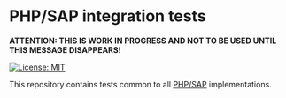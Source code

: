 # PHP/SAP integration tests

**ATTENTION: THIS IS WORK IN PROGRESS AND NOT TO BE USED UNTIL THIS MESSAGE DISAPPEARS!**

[![License: MIT][license-mit]](LICENSE)

This repository contains tests common to all [PHP/SAP][phpsap] implementations.

[phpsap]: https://php-sap.github.io
[license-mit]: https://img.shields.io/badge/license-MIT-blue.svg
